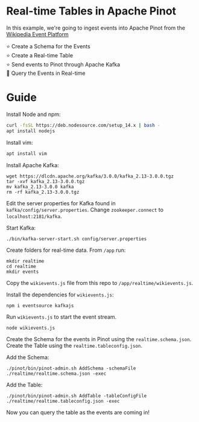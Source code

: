 # Real-time Tables in Apache Pinot

In this example, we're going to ingest events into Apache Pinot from the [Wikipedia Event Platform](https://wikitech.wikimedia.org/wiki/Event_Platform/EventStreams#JavaScript)

⭐️ Create a Schema for the Events  
⭐️ Create a Real-time Table  
⭐️ Send events to Pinot through Apache Kafka  
🚀 Query the Events in Real-time

# Guide

Install Node and npm:

```bash
curl -fsSL https://deb.nodesource.com/setup_14.x | bash -
apt install nodejs
```

Install vim:

```bash
apt install vim
```

Install Apache Kafka:

```
wget https://dlcdn.apache.org/kafka/3.0.0/kafka_2.13-3.0.0.tgz
tar -xvf kafka_2.13-3.0.0.tgz
mv kafka_2.13-3.0.0 kafka
rm -rf kafka_2.13-3.0.0.tgz
```

Edit the server properties for Kafka found in `kafka/config/server.properties`.
Change `zookeeper.connect` to `localhost:2181/kafka`.

Start Kafka:

```
./bin/kafka-server-start.sh config/server.properties
```

Create folders for real-time data. From `/app` run:

```
mkdir realtime
cd realtime
mkdir events
```

Copy the `wikievents.js` file from this repo to `/app/realtime/wikievents.js`.

Install the dependencies for `wikievents.js`:

```
npm i eventsource kafkajs
```

Run `wikievents.js` to start the event stream.

```
node wikievents.js
```

Create the Schema for the events in Pinot using the `realtime.schema.json`.
Create the Table using the `realtime.tableconfig.json`.

Add the Schema:

```
./pinot/bin/pinot-admin.sh AddSchema -schemaFile ./realtime/realtime.schema.json -exec
```

Add the Table:

```
./pinot/bin/pinot-admin.sh AddTable -tableConfigFile ./realtime/realtime.tableconfig.json -exec
```

Now you can query the table as the events are coming in!
